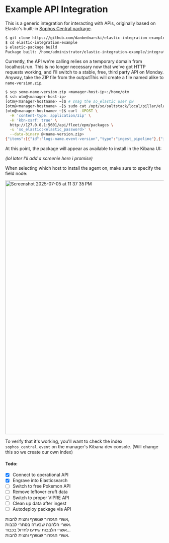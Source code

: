 # Example API Integration

This is a generic integration for interacting with APIs, originally based on Elastic's built-in [Sophos Central package](https://github.com/elastic/integrations/tree/main/packages/sophos_central).

```bash
$ git clone https://github.com/danbednarski/elastic-integration-example.git
$ cd elastic-integration-example
$ elastic-package build
Package built: /home/administrator/elastic-integration-example/integrations/build/packages/name-version.zip
```

Currently, the API we're calling relies on a temporary domain from localhost.run. This is no longer necessary now that we've got HTTP requests working, and I'll switch to a stable, free, third party API on Monday. Anyway, take the ZIP file from the outputThis will create a file named alike to `name-version.zip`.

```bash
$ scp some-name-version.zip <manager-host-ip>:/home/otm
$ ssh otm@<manager-host-ip>
[otm@<manager-hostname> ~]$ # snag the so_elastic user pw
[otm@<manager-hostname> ~]$ sudo cat /opt/so/saltstack/local/pillar/elasticsearch/auth.sls
[otm@<manager-hostname> ~]$ curl -XPOST \
  -H 'content-type: application/zip' \
  -H 'kbn-xsrf: true' \
  http://127.0.0.1:5601/api/fleet/epm/packages \
  -u 'so_elastic:<elastic_password>' \
  --data-binary @<name-version.zip>
{"items":[{"id":"logs-name.event-version","type":"ingest_pipeline"},{"id":"logs-name.event","type":"index_template"},{"id":"logs-name.event@package","type":"component_template"},{"id":"logs-name.event@custom","type":"component_template"}],"response":[{"id":"logs-name.event-version","type":"ingest_pipeline"},{"id":"logs-name.event","type":"index_template"},{"id":"logs-name.event@package","type":"component_template"},{"id":"logs-name.event@custom","type":"component_template"}],"_meta":{"install_source":"upload"}}
```

At this point, the package will appear as available to install in the Kibana UI:

_(lol later I'll add a screenie here i promise)_

When selecting which host to install the agent on, make sure to specify the field node:

<img width="806" alt="Screenshot 2025-07-05 at 11 37 35 PM" src="https://github.com/user-attachments/assets/22a1e769-5cff-43d0-abca-e5971b74341a" />

To verify that it's working, you'll want to check the index `sophos_central.event` on the manager's Kibana dev console. (Will change this so we create our own index)

#### Todo:
- [x] Connect to operational API
- [x] Engrave into Elasticsearch
- [ ] Switch to free Pokemon API
- [ ] Remove leftover cruft data  
- [ ] Switch to proper VIPRE API
- [ ] Clean up data after ingest
- [ ] Autodeploy package via API

אשרי הגפרור שנשרף והצית להבות,  
אשרי הלהבה שבערה בסתרי לבבות.  
אשרי הלבבות שידעו לחדול בכבוד...  
אשרי הגפרור שנשרף והצית להבות.
